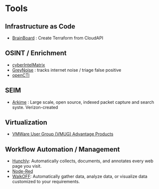 # Tools

## Infrastructure as Code

   * [BrainBoard](https://www.brainboard.co/) : Create Terraform from CloudAPI

## OSINT / Enrichment   
   * [cyberIntelMatrix](https://cyberintelmatrix.com/)
   * [GreyNoise](https://www.greynoise.io/) : tracks internet noise / triage false positive
   * [openCTI](https://www.opencti.io/en/)

## SEIM
   * [Arkime](https://github.com/arkime/arkime) :  Large scale, open source, indexed packet capture and search syste.  Verizon-created

## Virtualization

   * [VMWare User Group (VMUG) Advantage Products](https://vmugadvantage.onthehub.com/)

## Workflow Automation / Management 
   * [Hunchly](https://www.hunch.ly/):  Automatically collects, documents, and annotates every web page you visit.
   * [Node-Red](https://nodered.org/)
   * [WalkOFF](https://nsacyber.github.io/WALKOFF/):  Automatically gather data, analyze data, or visualize data customized to your requirements. 

